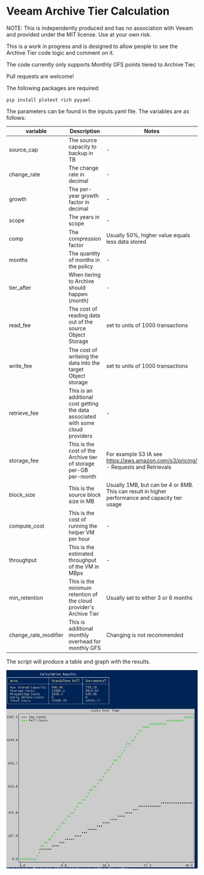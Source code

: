 # Veeam Archive Tier Calculation

NOTE: This is independently produced and has no association with Veeam and provided under the MIT license. Use at your own risk.

This is a work in progress and is designed to allow people to see the Archive Tier code logic and comment on it. 

The code currently only supports Monthly GFS points tiered to Archive Tier.

Pull requests are welcome!

The following packages are required:

    pip install plotext rich pyyaml

The parameters can be found in the inputs.yaml file. The variables are as follows:

| variable | Description | Notes |
|----------|-------------|-------|
| source_cap | The source capacity to backup in TB | - | 
| change_rate | The change rate in decimal | - |
| growth | The per-year growth factor in decimal | - |
| scope | The years in scope | - |
| comp | The compression factor | Usually 50%, higher value equals less data stored |
| months | The quantity of months in the policy | - |
| tier_after | When tiering to Archive should happen (month) | - |
| read_fee | The cost of reading data out of the source Object Storage | set to units of 1000 transactions |
| write_fee | The cost of writeing the data into the target Object storage | set to units of 1000 transactions |
| retrieve_fee | This is an additional cost getting the data associated with some cloud providers | - |
| storage_fee | This is the cost of the Archive tier of storage per-GB per-month | For example S3 IA see https://aws.amazon.com/s3/pricing/ - Requests and Retrievals |
| block_size | This is the source block size in MB | Usually 1MB, but can be 4 or 8MB. This can result in higher performance and capacity tier usage |
| compute_cost | This is the cost of running the helper VM per hour | - |
| throughput | This is the estimated throughput of the VM in MBps | - |
| min_retention | This is the minimum retention of the cloud provider's Archive Tier | Usually set to either 3 or 6 months |
| change_rate_modifier | This is additional monthly overhead for monthly GFS | Changing is not recommended |


The script will produce a table and graph with the results. 

![output](output.png)
